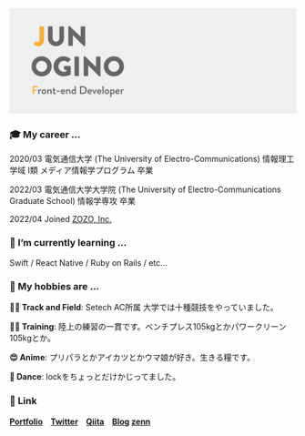 ![header](https://github.com/Ogijun2018/Ogijun2018/blob/main/header.png?raw=true)

### 🎓 My career ...

2020/03 電気通信大学 (The University of Electro-Communications) 情報理工学域 I類 メディア情報学プログラム 卒業

2022/03 電気通信大学大学院 (The University of Electro-Communications Graduate School) 情報学専攻 卒業

2022/04 Joined [ZOZO, Inc.](https://corp.zozo.com/) 

### 🌱 I’m currently learning ...
Swift / React Native / Ruby on Rails / etc...

### 💪 My hobbies are ...
**🏃‍♂️ Track and Field**: Setech AC所属 大学では十種競技をやっていました。

**🏋️‍♂️ Training**: 陸上の練習の一貫です。ベンチプレス105kgとかパワークリーン105kgとか。

**😍 Anime**: プリパラとかアイカツとかウマ娘が好き。生きる糧です。

**🕺 Dance**: lockをちょっとだけかじってました。

### 📎 Link
**[Portfolio](https://junogino.work)　[Twitter](https://twitter.com/juginon)　[Qiita](https://qiita.com/juginon)　[Blog](https://ogijunchang.hatenablog.com/) [zenn](https://zenn.dev/juginon)**

<!--
**Ogijun2018/Ogijun2018** is a ✨ _special_ ✨ repository because its `README.md` (this file) appears on your GitHub profile.

Here are some ideas to get you started:

- 🔭 I’m currently working on ...
- 🌱 I’m currently learning ...
- 👯 I’m looking to collaborate on ...
- 🤔 I’m looking for help with ...
- 💬 Ask me about ...
- 📫 How to reach me: ...
- 😄 Pronouns: ...
- ⚡ Fun fact: ...
-->
